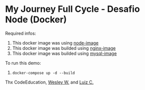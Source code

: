 # My Journey Full Cycle - Desafio Node (Docker) 

Required infos:

1. This docker image was using [node-image](https://hub.docker.com/_/node)
2. This docker image was builded using [nginx-image](https://hub.docker.com/_/nginx)
3. This docker image was builded using [mysql-image](https://hub.docker.com/_/mysql)

To run this demo:

1. `docker-compose up -d --build`

Thx CodeEducation, [Wesley W.](https://github.com/wesleywillians) and [Luiz C.](https://github.com/argentinaluiz)
